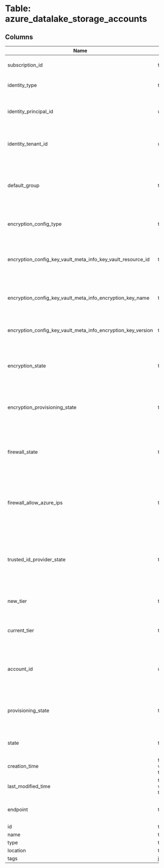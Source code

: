 
# Table: azure_datalake_storage_accounts

## Columns
| Name        | Type           | Description  |
| ------------- | ------------- | -----  |
|subscription_id|text|Azure subscription id|
|identity_type|text|The type of encryption being used|
|identity_principal_id|uuid|The principal identifier associated with the encryption|
|identity_tenant_id|uuid|The tenant identifier associated with the encryption|
|default_group|text|The default owner group for all new folders and files created in the Data Lake Store account|
|encryption_config_type|text|The type of encryption configuration being used|
|encryption_config_key_vault_meta_info_key_vault_resource_id|text|The resource identifier for the user managed Key Vault being used to encrypt|
|encryption_config_key_vault_meta_info_encryption_key_name|text|The name of the user managed encryption key|
|encryption_config_key_vault_meta_info_encryption_key_version|text|The version of the user managed encryption key|
|encryption_state|text|The current state of encryption for this Data Lake Store account|
|encryption_provisioning_state|text|The current state of encryption provisioning for this Data Lake Store account|
|firewall_state|text|The current state of the IP address firewall for this Data Lake Store account|
|firewall_allow_azure_ips|text|The current state of allowing or disallowing IPs originating within Azure through the firewall|
|trusted_id_provider_state|text|The current state of the trusted identity provider feature for this Data Lake Store account|
|new_tier|text|The commitment tier to use for next month|
|current_tier|text|The commitment tier in use for the current month|
|account_id|uuid|The unique identifier associated with this Data Lake Store account|
|provisioning_state|text|The provisioning status of the Data Lake Store account|
|state|text|The state of the Data Lake Store account|
|creation_time|timestamp without time zone||
|last_modified_time|timestamp without time zone||
|endpoint|text|The full CName endpoint for this account|
|id|text||
|name|text||
|type|text||
|location|text||
|tags|jsonb||
